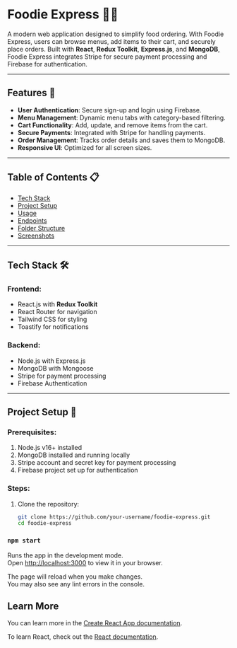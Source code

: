 # Foodie Express 🍔🍕  
A modern web application designed to simplify food ordering. With Foodie Express, users can browse menus, add items to their cart, and securely place orders. Built with **React**, **Redux Toolkit**, **Express.js**, and **MongoDB**, Foodie Express integrates Stripe for secure payment processing and Firebase for authentication.

---

## Features 🌟
- **User Authentication**: Secure sign-up and login using Firebase.
- **Menu Management**: Dynamic menu tabs with category-based filtering.
- **Cart Functionality**: Add, update, and remove items from the cart.
- **Secure Payments**: Integrated with Stripe for handling payments.
- **Order Management**: Tracks order details and saves them to MongoDB.
- **Responsive UI**: Optimized for all screen sizes.

---

## Table of Contents 📋
- [Tech Stack](#tech-stack)
- [Project Setup](#project-setup)
- [Usage](#usage)
- [Endpoints](#endpoints)
- [Folder Structure](#folder-structure)
- [Screenshots](#screenshots)

---

## Tech Stack 🛠️
### Frontend:
- React.js with **Redux Toolkit**
- React Router for navigation
- Tailwind CSS for styling
- Toastify for notifications

### Backend:
- Node.js with Express.js
- MongoDB with Mongoose
- Stripe for payment processing
- Firebase Authentication

---

## Project Setup 🚀

### Prerequisites:
1. Node.js v16+ installed
2. MongoDB installed and running locally
3. Stripe account and secret key for payment processing
4. Firebase project set up for authentication

### Steps:
1. Clone the repository:
   ```bash
   git clone https://github.com/your-username/foodie-express.git
   cd foodie-express

### `npm start`

Runs the app in the development mode.\
Open [http://localhost:3000](http://localhost:3000) to view it in your browser.

The page will reload when you make changes.\
You may also see any lint errors in the console.



## Learn More

You can learn more in the [Create React App documentation](https://facebook.github.io/create-react-app/docs/getting-started).

To learn React, check out the [React documentation](https://reactjs.org/).

